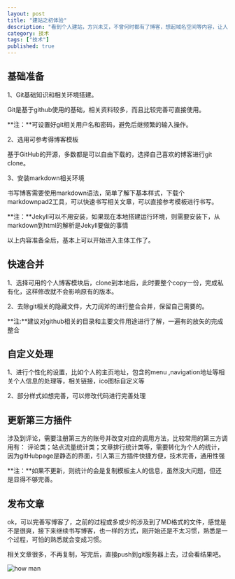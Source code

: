 ```yaml
---
layout: post
title: "建站之初体验"
description: "看到个人建站，方兴未艾，不曾何时都有了博客，想起域名空间等内容，让人退而思建个站好难。后来发现，其实还是没那么难，本文就从建站之初进行说明，就是需要一定的基础，攻城狮还是挺适合用此工具建站的，书写下来，以便后继查阅。"
category: 技术
tags: ["技术"]
published: true
---
```


##  基础准备 ##
1、Git基础知识和相关环境搭建。

Git是基于github使用的基础，相关资料较多，而且比较完善可直接使用。

**注：**可设置好git相关用户名和密码，避免后继频繁的输入操作。

2、选用可参考得博客模板

基于GitHub的开源，多数都是可以自由下载的，选择自己喜欢的博客进行git clone。

3、安装markdown相关环境

书写博客需要使用markdown语法，简单了解下基本样式，下载个markdownpad2工具，可以快速书写相关文章，可以直接参考模板进行书写。

**注：**Jekyll可以不用安装，如果现在本地搭建运行环境，则需要安装下，从markdown到html的解析是Jekyll要做的事情

以上内容准备全后，基本上可以开始进入主体工作了。

## 快速合并 ##
1、选择可用的个人博客模块后，clone到本地后，此时要整个copy一份，完成私有化，这样修改就不会影响原有的版本。

2、去除git相关的隐藏文件，大刀阔斧的进行整合合并，保留自己需要的。

**注:**建议对github相关的目录和主要文件用途进行了解，一遍有的放矢的完成整合


##	自定义处理 		##
1、进行个性化的设置，比如个人的主页地址，包含的menu ,navigation地址等相关个人信息的处理等，相关链接，ico图标自定义等

2、部分样式如想完善，可以修改代码进行完善处理

##	更新第三方插件  		##
涉及到评论，需要注册第三方的账号并改变对应的调用方法，比较常用的第三方调用有：
评论类；站点流量统计类；文章排行统计类等，需要转化为个人的统计，因为gitHubpage是静态的界面，引入第三方插件快捷方便，技术完善，通用性强

**注：**如果不更新，则统计的会是复制模板主人的信息，虽然没大问题，但还是显得不够完善。

##	发布文章  		##
ok，可以完善写博客了，之前的过程或多或少的涉及到了MD格式的文件，感觉是不是很爽，接下来继续书写博客，也一样的方式，刚开始还是不太习惯，熟悉是一个过程，可怕的熟悉就会变成习惯。

相关文章很多，不再复制，写完后，直接push到git服务器上去，过会看结果吧。

![how man](http://i.imgur.com/Pm6dA0v.jpg)